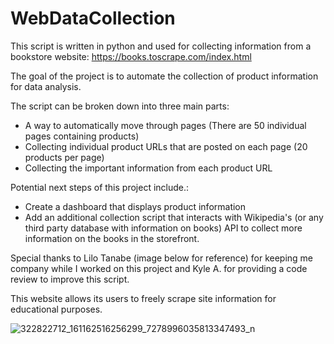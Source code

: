 # WebDataCollection

This script is written in python and used for collecting information from a bookstore website: https://books.toscrape.com/index.html

The goal of the project is to automate the collection of product information for data analysis.

The script can be broken down into three main parts:

- A way to automatically move through pages (There are 50 individual pages containing products)
- Collecting individual product URLs that are posted on each page (20 products per page)
- Collecting the important information from each product URL

Potential next steps of this project include.:
- Create a dashboard that displays product information 
- Add an additional collection script that interacts with Wikipedia's (or any third party database with information on books) API to collect more information on the books in the storefront.

Special thanks to Lilo Tanabe (image below for reference) for keeping me company while I worked on this project and Kyle A. for providing a code review to improve this script.

This website allows its users to freely scrape site information for educational purposes.

![322822712_161162516256299_7278996035813347493_n](https://user-images.githubusercontent.com/64755142/210124018-eff1e328-2b6b-4d14-89ee-5ab0461e5c60.jpg)
